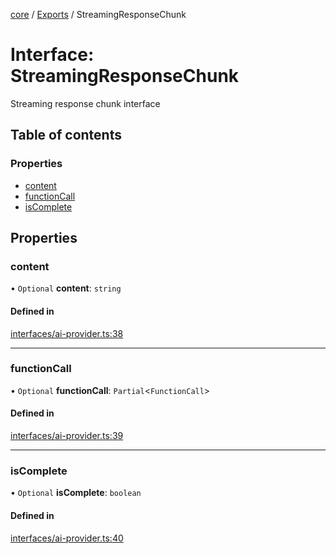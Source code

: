 <!-- 
 ⚠️  AUTO-GENERATED FILE - DO NOT EDIT MANUALLY
 This file is automatically generated by scripts/docs-generator.js
 To make changes, edit the source TypeScript files or update the generator script
-->

[core](../../) / [Exports](../modules) / StreamingResponseChunk

# Interface: StreamingResponseChunk

Streaming response chunk interface

## Table of contents

### Properties

- [content](StreamingResponseChunk#content)
- [functionCall](StreamingResponseChunk#functioncall)
- [isComplete](StreamingResponseChunk#iscomplete)

## Properties

### content

• `Optional` **content**: `string`

#### Defined in

[interfaces/ai-provider.ts:38](https://github.com/woojubb/robota/blob/20907a104a80ba36ef4504cf3243ea2b32ee43cd/packages/core/src/interfaces/ai-provider.ts#L38)

___

### functionCall

• `Optional` **functionCall**: `Partial`\<`FunctionCall`\>

#### Defined in

[interfaces/ai-provider.ts:39](https://github.com/woojubb/robota/blob/20907a104a80ba36ef4504cf3243ea2b32ee43cd/packages/core/src/interfaces/ai-provider.ts#L39)

___

### isComplete

• `Optional` **isComplete**: `boolean`

#### Defined in

[interfaces/ai-provider.ts:40](https://github.com/woojubb/robota/blob/20907a104a80ba36ef4504cf3243ea2b32ee43cd/packages/core/src/interfaces/ai-provider.ts#L40)
